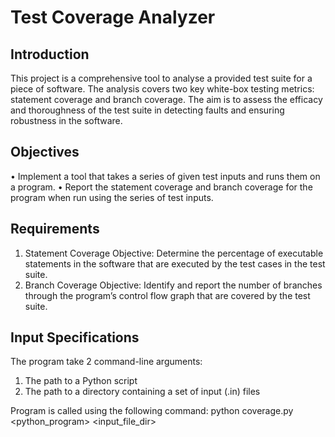# Test Coverage Analyzer

## Introduction
This project is a comprehensive tool to analyse a provided test suite for
a piece of software. The analysis covers two key white-box testing metrics: statement coverage
and branch coverage. The aim is to assess the efficacy and thoroughness of the test suite in detecting
faults and ensuring robustness in the software.

## Objectives
• Implement a tool that takes a series of given test inputs and runs them on a program.
• Report the statement coverage and branch coverage for the program when run using the series
of test inputs.

## Requirements
1. Statement Coverage
Objective: Determine the percentage of executable statements in the software that are executed by
the test cases in the test suite.
2. Branch Coverage
Objective: Identify and report the number of branches through the program’s control flow graph that
are covered by the test suite.

## Input Specifications
The program take 2 command-line arguments:
1. The path to a Python script
2. The path to a directory containing a set of input (.in) files

Program is called using the following command:
python coverage.py <python_program> <input_file_dir>
